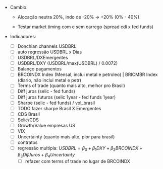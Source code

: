 - Cambio:
  - Alocação neutra 20%, indo de -20% -> +20% (0% - 40%)

  - Testar market timing com e sem carrego (spread cdi x fed funds)

- Indicadores:
  - [ ] Donchian channels USDBRL
  - [ ] auto regressão USDBRL x Dias
  - [ ] USDBRL/DXEmergentes
  - [ ] USDBRL/DXY  (USDBRL/max(USDBRL) / 0.0072)
  - [ ] Balanço pagamentos
  - [ ] BRCOINDX Index (Mensal, inclui metal e petroleo) | BRICMBR Index (diario, não inclui metal e petr)
  - [ ] Terms of trade (quanto mais alto, melhor pro Brasil)
  - [ ] Diff juros (selic - fed funds)
  - [ ] Diff juros futuros (selic 1year - fed funds 1year)
  - [ ] Sharpe (selic - fed funds) / vol_brasil 
  - [ ] TODO fazer sharpe Brasil X Emergentes
  - [ ] CDS Brasil
  - [ ] Selic/CDS
  - [ ] Growth/Value empresas US
  - [ ] VIX
  - [ ] Uncertainty (quanto mais alto, pior para brasil)
  - [ ] contratos
  - [ ] regressão multipla: $USDBRL = \beta_0 + \beta_1DXY + \beta_2BRCOINDX + \beta_3DifJuros + \beta_4Uncertainty$
    - [ ] refazer com terms of trade no lugar de BRCOINDX